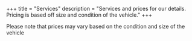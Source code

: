 +++ 
title = "Services" 
description = "Services and prices for our details. Pricing is based off size and condition of the vehicle."
+++

Please note that prices may vary based on the condition and size of the vehicle